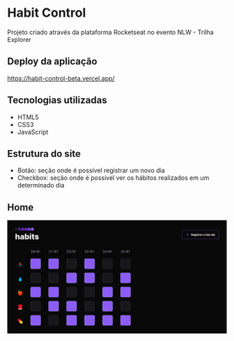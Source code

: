 # Habit Control
Projeto criado através da plataforma Rocketseat no evento NLW - Trilha Explorer

## Deploy da aplicação
https://habit-control-beta.vercel.app/

## Tecnologias utilizadas
+ HTML5
+ CSS3
+ JavaScript

## Estrutura do site
+ Botão: seção onde é possível registrar um novo dia
+ Checkbox: seção onde é possível ver os hábitos realizados em um determinado dia

## Home

<img src=".github/project.png">